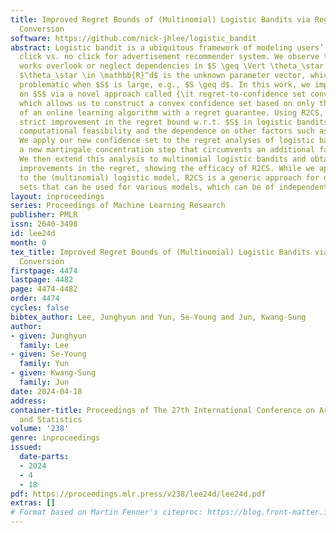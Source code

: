 ```yaml
---
title: Improved Regret Bounds of (Multinomial) Logistic Bandits via Regret-to-Confidence-Set
  Conversion
software: https://github.com/nick-jhlee/logistic_bandit
abstract: Logistic bandit is a ubiquitous framework of modeling users’ choices, e.g.,
  click vs. no click for advertisement recommender system. We observe that the prior
  works overlook or neglect dependencies in $S \geq \Vert \theta_\star \Vert_2$, where
  $\theta_\star \in \mathbb{R}^d$ is the unknown parameter vector, which is particularly
  problematic when $S$ is large, e.g., $S \geq d$. In this work, we improve the dependency
  on $S$ via a novel approach called {\it regret-to-confidence set conversion (R2CS)},
  which allows us to construct a convex confidence set based on only the \textit{existence}
  of an online learning algorithm with a regret guarantee. Using R2CS, we obtain a
  strict improvement in the regret bound w.r.t. $S$ in logistic bandits while retaining
  computational feasibility and the dependence on other factors such as $d$ and $T$.
  We apply our new confidence set to the regret analyses of logistic bandits with
  a new martingale concentration step that circumvents an additional factor of $S$.
  We then extend this analysis to multinomial logistic bandits and obtain similar
  improvements in the regret, showing the efficacy of R2CS. While we applied R2CS
  to the (multinomial) logistic model, R2CS is a generic approach for developing confidence
  sets that can be used for various models, which can be of independent interest.
layout: inproceedings
series: Proceedings of Machine Learning Research
publisher: PMLR
issn: 2640-3498
id: lee24d
month: 0
tex_title: Improved Regret Bounds of (Multinomial) Logistic Bandits via Regret-to-Confidence-Set
  Conversion
firstpage: 4474
lastpage: 4482
page: 4474-4482
order: 4474
cycles: false
bibtex_author: Lee, Junghyun and Yun, Se-Young and Jun, Kwang-Sung
author:
- given: Junghyun
  family: Lee
- given: Se-Young
  family: Yun
- given: Kwang-Sung
  family: Jun
date: 2024-04-18
address:
container-title: Proceedings of The 27th International Conference on Artificial Intelligence
  and Statistics
volume: '238'
genre: inproceedings
issued:
  date-parts:
  - 2024
  - 4
  - 18
pdf: https://proceedings.mlr.press/v238/lee24d/lee24d.pdf
extras: []
# Format based on Martin Fenner's citeproc: https://blog.front-matter.io/posts/citeproc-yaml-for-bibliographies/
---
```

